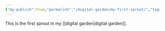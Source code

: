 ```yaml
---
{"dg-publish":true,"permalink":"/digital-garden/my-first-sprout/","tags":"gardenEntry","dgHomeLink":true,"dgPassFrontmatter":false}
---
```


This is the first sprout in my [[digital garden|digital garden]].
